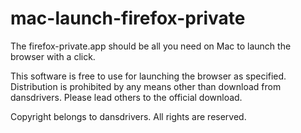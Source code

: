 # mac-launch-firefox-private
The firefox-private.app should be all you need on Mac to launch the browser with a click.

This software is free to use for launching the browser as specified.
Distribution is prohibited by any means other than download from dansdrivers.
Please lead others to the official download. 

Copyright belongs to dansdrivers. All rights are reserved.